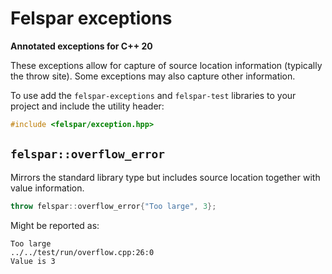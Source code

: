 # Felspar exceptions

**Annotated exceptions for C++ 20**

These exceptions allow for capture of source location information (typically the throw site). Some exceptions may also capture other information.


To use add the `felspar-exceptions` and `felspar-test` libraries to your project and include the utility header:

```cpp
#include <felspar/exception.hpp>
```


## `felspar::overflow_error`

Mirrors the standard library type but includes source location together with value information.

```cpp
throw felspar::overflow_error{"Too large", 3};
```

Might be reported as:

    Too large
    ../../test/run/overflow.cpp:26:0
    Value is 3
